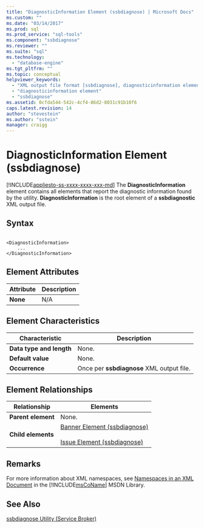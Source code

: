 ```yaml
---
title: "DiagnosticInformation Element (ssbdiagnose) | Microsoft Docs"
ms.custom: ""
ms.date: "03/14/2017"
ms.prod: sql
ms.prod_service: "sql-tools"
ms.component: "ssbdiagnose"
ms.reviewer: ""
ms.suite: "sql"
ms.technology: 
  - "database-engine"
ms.tgt_pltfrm: ""
ms.topic: conceptual
helpviewer_keywords: 
  - "XML output file format [ssbdiagnose], diagnosticinformation element"
  - "diagnosticinformation element"
  - "ssbdiagnose"
ms.assetid: 0cfda544-542c-4cf4-86d2-8031c91b10f6
caps.latest.revision: 14
author: "stevestein"
ms.author: "sstein"
manager: craigg
---
```

# DiagnosticInformation Element (ssbdiagnose)
[!INCLUDE[appliesto-ss-xxxx-xxxx-xxx-md](../../includes/appliesto-ss-xxxx-xxxx-xxx-md.md)]
  The **DiagnosticInformation** element contains all elements that report the diagnostic information found by the utility. **DiagnosticInformation** is the root element of a **ssbdiagnostic** XML output file.  
  
## Syntax  
  
```  
  
<DiagnosticInformation>   
    ...   
</DiagnosticInformation>  
```  
  
## Element Attributes  
  
|Attribute|Description|  
|---------------|-----------------|  
|**None**|N/A|  
  
## Element Characteristics  
  
|Characteristic|Description|  
|--------------------|-----------------|  
|**Data type and length**|None.|  
|**Default value**|None.|  
|**Occurrence**|Once per **ssbdiagnose** XML output file.|  
  
## Element Relationships  
  
|Relationship|Elements|  
|------------------|--------------|  
|**Parent element**|None.|  
|**Child elements**|[Banner Element &#40;ssbdiagnose&#41;](../../tools/ssbdiagnose/banner-element-ssbdiagnose.md)<br /><br /> [Issue Element &#40;ssbdiagnose&#41;](../../tools/ssbdiagnose/issue-element-ssbdiagnose.md)|  
  
## Remarks  
 For more information about XML namespaces, see [Namespaces in an XML Document](http://go.microsoft.com/fwlink/?LinkId=7341) in the [!INCLUDE[msCoName](../../includes/msconame-md.md)] MSDN Library.  
  
## See Also  
 [ssbdiagnose Utility &#40;Service Broker&#41;](../../tools/ssbdiagnose/ssbdiagnose-utility-service-broker.md)  
  
  

